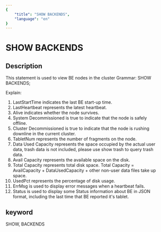 ```yaml
---
{
    "title": "SHOW BACKENDS",
    "language": "en"
}
---
```


<!-- 
Licensed to the Apache Software Foundation (ASF) under one
or more contributor license agreements.  See the NOTICE file
distributed with this work for additional information
regarding copyright ownership.  The ASF licenses this file
to you under the Apache License, Version 2.0 (the
"License"); you may not use this file except in compliance
with the License.  You may obtain a copy of the License at

  http://www.apache.org/licenses/LICENSE-2.0

Unless required by applicable law or agreed to in writing,
software distributed under the License is distributed on an
"AS IS" BASIS, WITHOUT WARRANTIES OR CONDITIONS OF ANY
KIND, either express or implied.  See the License for the
specific language governing permissions and limitations
under the License.
-->

# SHOW BACKENDS
## Description
This statement is used to view BE nodes in the cluster
Grammar:
SHOW BACKENDS;

Explain:
1. LastStartTime indicates the last BE start-up time.
2. LastHeartbeat represents the latest heartbeat.
3. Alive indicates whether the node survives.
4. System Decommissioned is true to indicate that the node is safely offline.
5. Cluster Decommissioned is true to indicate that the node is rushing downline in the current cluster.
6. TabletNum represents the number of fragments on the node.
7. Data Used Capacity represents the space occupied by the actual user data, trash data is not included, please use show trash to query trash data.
8. Avail Capacity represents the available space on the disk.
9. Total Capacity represents total disk space. Total Capacity = AvailCapacity + DataUsedCapacity + other non-user data files take up space.
10. UsedPct represents the percentage of disk usage.
11. ErrMsg is used to display error messages when a heartbeat fails.
12. Status is used to display some Status information about BE in JSON format, including the last time that BE reported it's tablet.

## keyword
SHOW, BACKENDS
